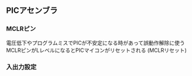 ## PICアセンブラ

### MCLRピン

電圧低下やプログラムミスでPICが不安定になる時があって誤動作解除に使う
MCLRピンがLレベルになるとPICマイコンがリセットされる
(MCLRリセット)

### 入出力設定



